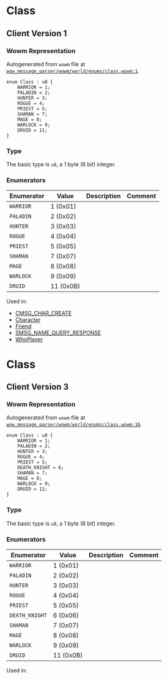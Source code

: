 # Class

## Client Version 1

### Wowm Representation

Autogenerated from `wowm` file at [`wow_message_parser/wowm/world/enums/class.wowm:1`](https://github.com/gtker/wow_messages/tree/main/wow_message_parser/wowm/world/enums/class.wowm#L1).

```rust,ignore
enum Class : u8 {
    WARRIOR = 1;
    PALADIN = 2;
    HUNTER = 3;
    ROGUE = 4;
    PRIEST = 5;
    SHAMAN = 7;
    MAGE = 8;
    WARLOCK = 9;
    DRUID = 11;
}
```
### Type
The basic type is `u8`, a 1 byte (8 bit) integer.
### Enumerators
| Enumerator | Value  | Description | Comment |
| --------- | -------- | ----------- | ------- |
| `WARRIOR` | 1 (0x01) |  |  |
| `PALADIN` | 2 (0x02) |  |  |
| `HUNTER` | 3 (0x03) |  |  |
| `ROGUE` | 4 (0x04) |  |  |
| `PRIEST` | 5 (0x05) |  |  |
| `SHAMAN` | 7 (0x07) |  |  |
| `MAGE` | 8 (0x08) |  |  |
| `WARLOCK` | 9 (0x09) |  |  |
| `DRUID` | 11 (0x0B) |  |  |

Used in:
* [CMSG_CHAR_CREATE](cmsg_char_create.md)
* [Character](character.md)
* [Friend](friend.md)
* [SMSG_NAME_QUERY_RESPONSE](smsg_name_query_response.md)
* [WhoPlayer](whoplayer.md)
# Class

## Client Version 3

### Wowm Representation

Autogenerated from `wowm` file at [`wow_message_parser/wowm/world/enums/class.wowm:16`](https://github.com/gtker/wow_messages/tree/main/wow_message_parser/wowm/world/enums/class.wowm#L16).

```rust,ignore
enum Class : u8 {
    WARRIOR = 1;
    PALADIN = 2;
    HUNTER = 3;
    ROGUE = 4;
    PRIEST = 5;
    DEATH_KNIGHT = 6;
    SHAMAN = 7;
    MAGE = 8;
    WARLOCK = 9;
    DRUID = 11;
}
```
### Type
The basic type is `u8`, a 1 byte (8 bit) integer.
### Enumerators
| Enumerator | Value  | Description | Comment |
| --------- | -------- | ----------- | ------- |
| `WARRIOR` | 1 (0x01) |  |  |
| `PALADIN` | 2 (0x02) |  |  |
| `HUNTER` | 3 (0x03) |  |  |
| `ROGUE` | 4 (0x04) |  |  |
| `PRIEST` | 5 (0x05) |  |  |
| `DEATH_KNIGHT` | 6 (0x06) |  |  |
| `SHAMAN` | 7 (0x07) |  |  |
| `MAGE` | 8 (0x08) |  |  |
| `WARLOCK` | 9 (0x09) |  |  |
| `DRUID` | 11 (0x0B) |  |  |

Used in:
